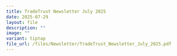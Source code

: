 ```yaml
---
title: TradeTrust Newsletter July 2025
date: 2025-07-29
layout: file
description: ""
image: ""
variant: tiptap
file_url: /files/Newsletter/TradeTrust_Newsletter_July_2025.pdf
---
```

